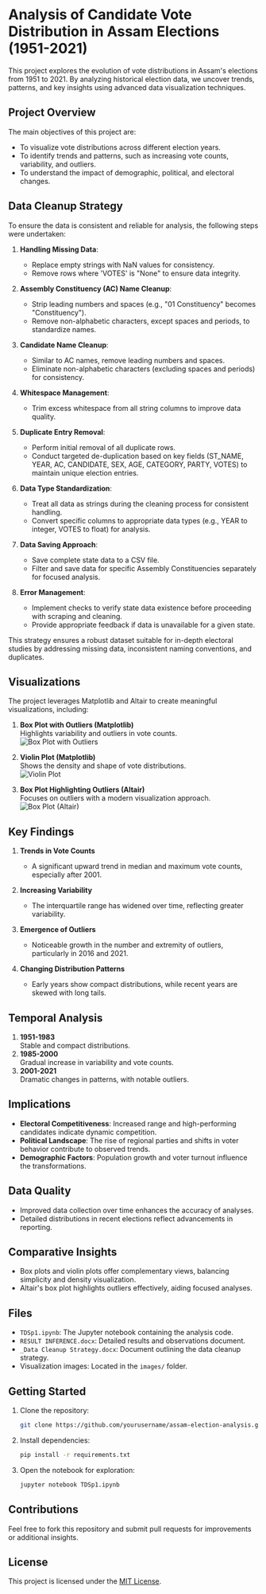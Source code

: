 
# Analysis of Candidate Vote Distribution in Assam Elections (1951-2021)

This project explores the evolution of vote distributions in Assam's elections from 1951 to 2021. By analyzing historical election data, we uncover trends, patterns, and key insights using advanced data visualization techniques.

## Project Overview

The main objectives of this project are:
- To visualize vote distributions across different election years.
- To identify trends and patterns, such as increasing vote counts, variability, and outliers.
- To understand the impact of demographic, political, and electoral changes.

## Data Cleanup Strategy

To ensure the data is consistent and reliable for analysis, the following steps were undertaken:

1. **Handling Missing Data**:
   - Replace empty strings with NaN values for consistency.
   - Remove rows where 'VOTES' is "None" to ensure data integrity.

2. **Assembly Constituency (AC) Name Cleanup**:
   - Strip leading numbers and spaces (e.g., "01 Constituency" becomes "Constituency").
   - Remove non-alphabetic characters, except spaces and periods, to standardize names.

3. **Candidate Name Cleanup**:
   - Similar to AC names, remove leading numbers and spaces.
   - Eliminate non-alphabetic characters (excluding spaces and periods) for consistency.

4. **Whitespace Management**:
   - Trim excess whitespace from all string columns to improve data quality.

5. **Duplicate Entry Removal**:
   - Perform initial removal of all duplicate rows.
   - Conduct targeted de-duplication based on key fields (ST_NAME, YEAR, AC, CANDIDATE, SEX, AGE, CATEGORY, PARTY, VOTES) to maintain unique election entries.

6. **Data Type Standardization**:
   - Treat all data as strings during the cleaning process for consistent handling.
   - Convert specific columns to appropriate data types (e.g., YEAR to integer, VOTES to float) for analysis.

7. **Data Saving Approach**:
   - Save complete state data to a CSV file.
   - Filter and save data for specific Assembly Constituencies separately for focused analysis.

8. **Error Management**:
   - Implement checks to verify state data existence before proceeding with scraping and cleaning.
   - Provide appropriate feedback if data is unavailable for a given state.

This strategy ensures a robust dataset suitable for in-depth electoral studies by addressing missing data, inconsistent naming conventions, and duplicates.

## Visualizations

The project leverages Matplotlib and Altair to create meaningful visualizations, including:

1. **Box Plot with Outliers (Matplotlib)**  
   Highlights variability and outliers in vote counts.  
   ![Box Plot with Outliers](path/to/box_plot_outliers_matplotlib.png)

2. **Violin Plot (Matplotlib)**  
   Shows the density and shape of vote distributions.  
   ![Violin Plot](path/to/violin_plot_matplotlib.png)

3. **Box Plot Highlighting Outliers (Altair)**  
   Focuses on outliers with a modern visualization approach.  
   ![Box Plot (Altair)](path/to/box_plot_altair.png)

## Key Findings

1. **Trends in Vote Counts**  
   - A significant upward trend in median and maximum vote counts, especially after 2001.

2. **Increasing Variability**  
   - The interquartile range has widened over time, reflecting greater variability.

3. **Emergence of Outliers**  
   - Noticeable growth in the number and extremity of outliers, particularly in 2016 and 2021.

4. **Changing Distribution Patterns**  
   - Early years show compact distributions, while recent years are skewed with long tails.

## Temporal Analysis

1. **1951-1983**  
   Stable and compact distributions.  
2. **1985-2000**  
   Gradual increase in variability and vote counts.  
3. **2001-2021**  
   Dramatic changes in patterns, with notable outliers.

## Implications

- **Electoral Competitiveness**: Increased range and high-performing candidates indicate dynamic competition.  
- **Political Landscape**: The rise of regional parties and shifts in voter behavior contribute to observed trends.  
- **Demographic Factors**: Population growth and voter turnout influence the transformations.

## Data Quality

- Improved data collection over time enhances the accuracy of analyses.
- Detailed distributions in recent elections reflect advancements in reporting.

## Comparative Insights

- Box plots and violin plots offer complementary views, balancing simplicity and density visualization.
- Altair's box plot highlights outliers effectively, aiding focused analyses.

## Files

- `TDSp1.ipynb`: The Jupyter notebook containing the analysis code.  
- `RESULT INFERENCE.docx`: Detailed results and observations document.  
- `_Data Cleanup Strategy.docx`: Document outlining the data cleanup strategy.  
- Visualization images: Located in the `images/` folder.

## Getting Started

1. Clone the repository:  
   ```bash
   git clone https://github.com/yourusername/assam-election-analysis.git
   ```
2. Install dependencies:  
   ```bash
   pip install -r requirements.txt
   ```
3. Open the notebook for exploration:  
   ```bash
   jupyter notebook TDSp1.ipynb
   ```

## Contributions

Feel free to fork this repository and submit pull requests for improvements or additional insights.

## License

This project is licensed under the [MIT License](LICENSE).
